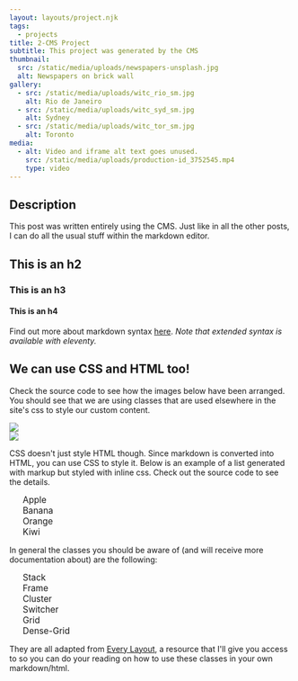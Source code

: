 ```yaml
---
layout: layouts/project.njk
tags:
  - projects
title: 2-CMS Project
subtitle: This project was generated by the CMS
thumbnail:
  src: /static/media/uploads/newspapers-unsplash.jpg
  alt: Newspapers on brick wall
gallery:
  - src: /static/media/uploads/witc_rio_sm.jpg
    alt: Rio de Janeiro
  - src: /static/media/uploads/witc_syd_sm.jpg
    alt: Sydney
  - src: /static/media/uploads/witc_tor_sm.jpg
    alt: Toronto
media:
  - alt: Video and iframe alt text goes unused.
    src: /static/media/uploads/production-id_3752545.mp4
    type: video
---
```

## Description

This post was written entirely using the CMS. Just like in all the other posts, I can do all the usual stuff within the markdown editor.
## This is an h2
### This is an h3
#### This is an h4

Find out more about markdown syntax [here](https://www.markdownguide.org/cheat-sheet/). _Note that extended syntax is available with eleventy._

## We can use CSS and HTML too!

Check the source code to see how the images below have been arranged. You should see that we are using classes that are used elsewhere in the site's css to style our custom content.

<div class="switcher">
    <div class="wrapper">
        <div class="frame"><img src="https://picsum.photos/1200/800"></div>
        <div class="frame"><img src="https://picsum.photos/700/500"></div>
    </div>
</div>

CSS doesn't just style HTML though. Since markdown is converted into HTML, you can use CSS to style it. Below is an example of a list generated with markup but styled with inline css. Check out the source code to see the details.

<style>
    ul {
        list-style: none;

    }

    ul > li {
        font-size: calc(1em * 1.1);
    }
</style>

- Apple
- Banana
- Orange
- Kiwi

In general the classes you should be aware of (and will receive more documentation about) are the following:
- Stack
- Frame
- Cluster
- Switcher
- Grid
- Dense-Grid

They are all adapted from [Every Layout](https://every-layout.dev/), a resource that I'll give you access to so you can do your reading on how to use these classes in your own markdown/html.
